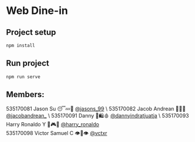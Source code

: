 # Web Dine-in

## Project setup
```
npm install
```

## Run project
```
npm run serve
```

## Members:
535170081   Jason Su 😴💤🛌         [@jasons_99](https://instagram.com/Jasons99) \ 
535170082   Jacob Andrean 🎵🎸🎹    [@jacobandrean_](https://instagram.com/jacobandrean_) \ 
535170091   Danny 🍜🛍🩸             [@dannyindratjuatja](https://instagram.com/dannyindratjuatja) \ 
535170093   Harry Ronaldo Y 🍕🎮👾  [@harry_ronaldo](https://instagram.com/harry_ronaldo) \
535170098   Victor Samuel C 👁👄👁   [@vctxr](https://instagram.com/vctxr)
